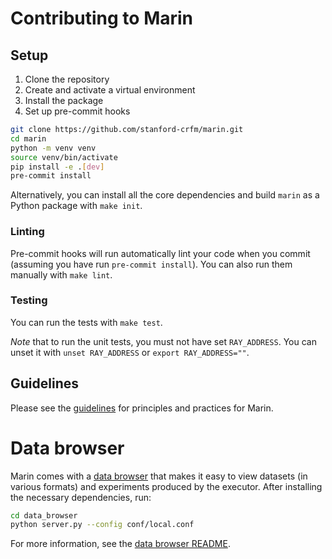 # Contributing to Marin

## Setup

1. Clone the repository
2. Create and activate a virtual environment
3. Install the package
4. Set up pre-commit hooks

```bash
git clone https://github.com/stanford-crfm/marin.git
cd marin
python -m venv venv
source venv/bin/activate
pip install -e .[dev]
pre-commit install
```

Alternatively, you can install all the core dependencies and build `marin` as a Python
package with `make init`.

### Linting

Pre-commit hooks will run automatically lint your code when you commit (assuming you have run `pre-commit install`).
You can also run them manually with `make lint`.

### Testing

You can run the tests with `make test`.

*Note* that to run the unit tests, you must not have set `RAY_ADDRESS`. You can unset it with `unset RAY_ADDRESS` or `export RAY_ADDRESS=""`.

## Guidelines

Please see the [guidelines](../guidelines.md) for principles and practices for Marin.


# Data browser

Marin comes with a [data browser](https://github.com/stanford-crfm/marin/tree/main/data_browser) that makes it easy to
view datasets (in various formats) and experiments produced by the executor.
After installing the necessary dependencies, run:

```bash
cd data_browser
python server.py --config conf/local.conf
```

For more information, see the [data browser README](https://github.com/stanford-crfm/marin/blob/main/data_browser/README.md).
